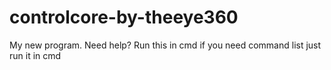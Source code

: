 # controlcore-by-theeye360
My new program. Need help? Run this in cmd if you need command list just run it in cmd
